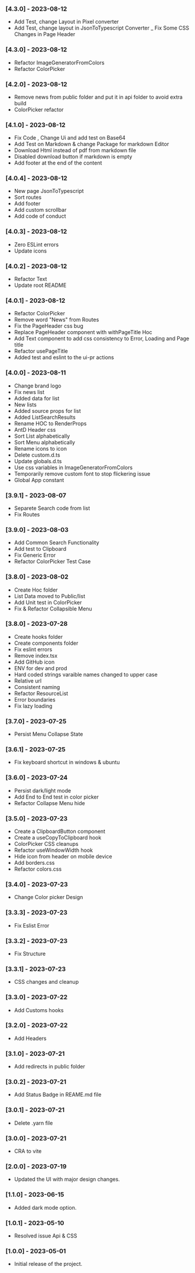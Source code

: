 ### [4.3.0] - 2023-08-12

-   Add Test, change Layout in Pixel converter
-   Add Test, change layout in JsonToTypescript Converter
    \_ Fix Some CSS Changes in Page Header

### [4.3.0] - 2023-08-12

-   Refactor ImageGeneratorFromColors
-   Refactor ColorPicker

### [4.2.0] - 2023-08-12

-   Remove news from public folder and put it in api folder to avoid extra build
-   ColorPicker refactor

### [4.1.0] - 2023-08-12

-   Fix Code , Change Ui and add test on Base64
-   Add Test on Markdown & change Package for markdown Editor
-   Download Html instead of pdf from markdown file
-   Disabled download button if markdown is empty
-   Add footer at the end of the content

### [4.0.4] - 2023-08-12

-   New page JsonToTypescript
-   Sort routes
-   Add footer
-   Add custom scrollbar
-   Add code of conduct

### [4.0.3] - 2023-08-12

-   Zero ESLint errors
-   Update icons

### [4.0.2] - 2023-08-12

-   Refactor Text
-   Update root README

### [4.0.1] - 2023-08-12

-   Refactor ColorPicker
-   Remove word "News" from Routes
-   Fix the PageHeader css bug
-   Replace PageHeader component with withPageTitle Hoc
-   Add Text component to add css consistency to Error, Loading and Page title
-   Refactor usePageTitle
-   Added test and eslint to the ui-pr actions

### [4.0.0] - 2023-08-11

-   Change brand logo
-   Fix news list
-   Added data for list
-   New lists
-   Added source props for list
-   Added ListSearchResults
-   Rename HOC to RenderProps
-   AntD Header css
-   Sort List alphabetically
-   Sort Menu alphabetically
-   Rename icons to icon
-   Delete custom.d.ts
-   Update globals.d.ts
-   Use css variables in ImageGeneratorFromColors
-   Temporarily remove custom font to stop flickering issue
-   Global App constant

### [3.9.1] - 2023-08-07

-   Separete Search code from list
-   Fix Routes

### [3.9.0] - 2023-08-03

-   Add Common Search Functionality
-   Add test to Clipboard
-   Fix Generic Error
-   Refactor ColorPicker Test Case

### [3.8.0] - 2023-08-02

-   Create Hoc folder
-   List Data moved to Public/list
-   Add Unit test in ColorPicker
-   Fix & Refactor Collapsible Menu

### [3.8.0] - 2023-07-28

-   Create hooks folder
-   Create components folder
-   Fix eslint errors
-   Remove index.tsx
-   Add GitHub icon
-   ENV for dev and prod
-   Hard coded strings varaible names changed to upper case
-   Relative url
-   Consistent naming
-   Refactor ResourceList
-   Error boundaries
-   Fix lazy loading

### [3.7.0] - 2023-07-25

-   Persist Menu Collapse State

### [3.6.1] - 2023-07-25

-   Fix keyboard shortcut in windows & ubuntu

### [3.6.0] - 2023-07-24

-   Persist dark/light mode
-   Add End to End test in color picker
-   Refactor Collapse Menu hide

### [3.5.0] - 2023-07-23

-   Create a ClipboardButton component
-   Create a useCopyToClipboard hook
-   ColorPicker CSS cleanups
-   Refactor useWindowWidth hook
-   Hide icon from header on mobile device
-   Add borders.css
-   Refactor colors.css

### [3.4.0] - 2023-07-23

-   Change Color picker Design

### [3.3.3] - 2023-07-23

-   Fix Eslist Error

### [3.3.2] - 2023-07-23

-   Fix Structure

### [3.3.1] - 2023-07-23

-   CSS changes and cleanup

### [3.3.0] - 2023-07-22

-   Add Customs hooks

### [3.2.0] - 2023-07-22

-   Add Headers

### [3.1.0] - 2023-07-21

-   Add redirects in public folder

### [3.0.2] - 2023-07-21

-   Add Status Badge in REAME.md file

### [3.0.1] - 2023-07-21

-   Delete .yarn file

### [3.0.0] - 2023-07-21

-   CRA to vite

### [2.0.0] - 2023-07-19

-   Updated the UI with major design changes.

### [1.1.0] - 2023-06-15

-   Added dark mode option.

### [1.0.1] - 2023-05-10

-   Resolved issue Api & CSS

### [1.0.0] - 2023-05-01

-   Initial release of the project.
